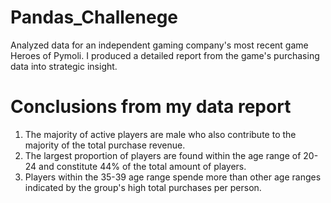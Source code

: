 # Pandas_Challenege
Analyzed data for an independent gaming company's most recent game Heroes of Pymoli. I produced a detailed report from the game's purchasing data into strategic insight.   

# Conclusions from my data report 

1. The majority of active players are male who also contribute to the majority of the total purchase revenue. 
2. The largest proportion of players are found within the age range of 20-24 and constitute 44% of the total amount of players. 
3. Players within the 35-39 age range spende more than other age ranges indicated by the group's high total purchases per person. 





